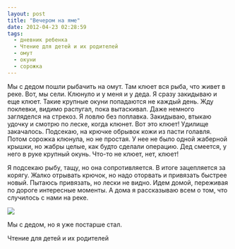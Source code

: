 ```yaml
---
layout: post
title: "Вечером на яме"
date: 2012-04-23 02:28:59
tags:
  - дневник ребенка
  - Чтение для детей и их родителей
  - омут
  - окуни
  - сорожка
---
```

Мы с дедом пошли рыбачить на омут. Там клюет вся рыба, что живет в реке.
Вот, мы сели. Клюнуло и у меня и у деда. Я сразу закидываю и еще клюет.
Такие крупные окуни попадаются не каждый день. Жду поклевки, видимо
распугал, пока вытаскивал. Даже немного загляделся на стрекоз. Я ловлю
без поплавка. Закидываю, втыкаю удочку и смотрю по леске, когда клюнет.
Вот это клюет! Удилище закачалось. Подсекаю, на крючке обрывок кожи из
пасти голавля. Потом сорожка клюнула, но не простая. У нее не было одной
жаберной крышки, но жабры целые, как будто сделали операцию. Дед
смеется, у него в руке крупный окунь. Что-то не клюет, нет, клюет!

Я подсекаю рыбу, тащу, но она сопротивляется. В итоге зацепляется за
корягу. Жалко отрывать крючок, но надо оторвать и привязать быстрее
новый. Пытаюсь привязать, но лески не видно. Идем домой, переживая по
дороге интересные моменты. А дома я рассказываю всем о том, что
случилось с нами на реке.

![](http://fishingguru.ru/uploads/images/00/00/01/2012/04/22/d8ace7.jpg)

Мы с дедом, но я уже постарше стал.

Чтение для детей и их родителей
